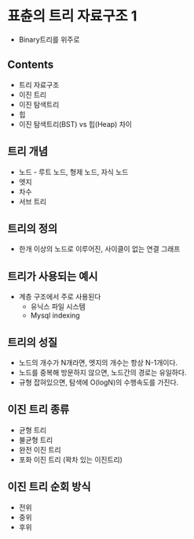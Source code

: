 
# 표츈의 트리 자료구조 1

+ Binary트리를 위주로 

## Contents
+ 트리 자료구조
+ 이진 트리
+ 이진 탐색트리
+ 힙
+ 이진 탐색트리(BST) vs 힙(Heap) 차이

## 트리 개념
+ 노드 - 루트 노드, 형제 노드, 자식 노드
+ 엣지
+ 차수
+ 서브 트리

## 트리의 정의
+ 한개 이상의 노드로 이루어진, 사이클이 없는 연결 그래프

## 트리가 사용되는 예시
+ 계층 구조에서 주로 사용된다
  - 유닉스 파일 시스템
  - Mysql indexing
  
## 트리의 성질
+ 노드의 개수가 N개라면, 엣지의 개수는 항상 N-1개이다.
+ 노드를 중복해 방문하지 않으면, 노드간의 경로는 유일하다.
+ 규형 잡혀있으면, 탐색에 O(logN)의 수행속도를 가진다.

## 이진 트리 종류
+ 균형 트리
+ 불균형 트리
+ 완전 이진 트리
+ 포화 이진 트리 (꽉차 있는 이진트리)

## 이진 트리 순회 방식
+ 전위
+ 중위
+ 후위
